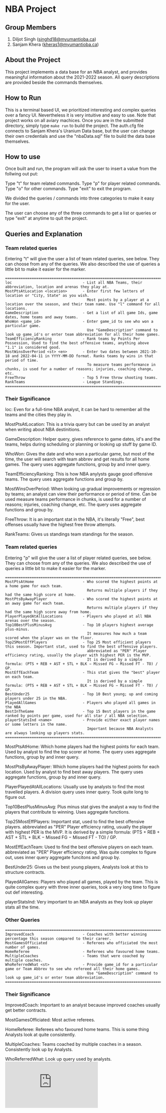 # NBA Project

## Group Members 
1. Diljot Singh (singhd18@myumantioba.ca)
2. Sanjam Khera (kheras1@myumantioba.ca)


## About the Project

This project implements a data base for an NBA analyst, and provides meaningful information about the 2021-2022 season. All query descriptions are provided beside the commands themselves.

## How to Run

This is a terminal based UI, we prioritized interesting and complex queries over a fancy UI. Nevertheless it is very intuitive and easy to use. Note that project works on all aviary machices. Once you are in the submitted directory, simply type ```make run``` to build the project. The auth.cfg file connects to Sanjam Khera's Uranium Data base, but the user can change their own credentials and use the "nbaData.sql" file to build the data base themselves.

## How to use

Once built and run, the program will ask the user to insert a value from the follwing out put:

Type "t" for team related commands.
Type "p" for player related commands.
Type "o" for other commands.
Type "exit" to exit the program.

We divided the queries / commands into three categories to make it easy for the user.

The user can choose any of the three commands to get a list or queries or type "exit" at anytime to quit the project.

## Queries and Explanation

### Team related queries

Entering "t" will give the user a list of team related queries, see below. They can choose from any of the queries.
We also described the use of queries a little bit to make it easier for the marker.

```
============================================================================================================================================
loc                                - List all NBA Teams, their abbreviation, location and arenas they play at.
MostPtsAtLocation <location>       - Enter first few letters of location or "City, State" as you wish.
                                     Most points by a player at a location over the season, and their team name. Use "l" command for all locations.
GameDescription                    - Get a list of all game Ids, game dates, home teams and away teams.
WhoWon <game_id>                   - Enter game_id to see who won a particular game.
                                     Use "GameDescription" command to look up game_id's or enter team abbreviation for all their home games.
TeamEfficiencyRanking              - Rank teams by Points Per Possession, Used to find the best offensive teams, anything above "1.1" is considered good.
MostWinsOverPeriod <st> <en>       - Enter two dates between 2021-10-18 and 2022-04-11 in YYYY-MM-DD format. Ranks teams by wins in that period of time.
                                     To measure teams performance in chunks, is used for a number of reasons; injuries, coaching change, etc.
FreeThrow                          - Top 5 Free throw shooting teams.
RankTeams                          - League Standings.
============================================================================================================================================
```
### Their Significance 

loc: Even for a full-time NBA analyst, it can be hard to remember all the teams and the cities they play in.

MostPtsAtLocation: This is a trivia query but can be used by an analyst when writing about NBA destinitions.

GameDescription: Helper query, gives reference to game dates, id's and the teams, helps during scheduling or planning or looking up stuff by game ID.

WhoWon: Gives the date and who won a particular game, but most of the time, the user will search with team abbrev and get results for all home games.
The query uses aggregate functions, group by and inner query.

TeamEfficiencyRanking: This is how NBA anylysts gauge good offensive teams.
The query uses aggregate functions and group by.

MostWinsOverPeriod: When looking up gradual improvements or regression by teams; an analyst can view their performance or period of time. Can be used measure teams performance in chunks, is used for a number of reasons; injuries, coaching change, etc.
The query uses aggregate functions and group by.

FreeThrow: It is an important stat in the NBA, it's literally "Free", best offenses usually have the highest free throw attempts.

RankTeams: Gives us standings team standings for the season.

### Team related queries

Entering "p" will give the user a list of player related queries, see below. They can choose from any of the queries.
We also described the use of queries a little bit to make it easier for the marker.

```
===========================================================================================================================================================
MostPtsAtHome                      - Who scored the highest points at a home game for each team.
                                     Returns multiple players if they had the same high score at home.
MostPtsByAwayPlayer                - Who scored the highest points at an away game for each team.
                                     Returns multiple players if they had the same high score away from home.
PlayerPlayedAtAllLocations         - Players who played at all NBA arenas over the season.
Top10BestPlusMinusAvg              - Top 10 players highest average plus-minus.
                                     It measures how much a team scored when the player was on the floor.
Top25MostEffPlayers                - Top 25 Most efficient players this season. Important stat, used to find the best offensive players.
                                     abbreviated as "PER" Player efficiency rating, usually the player with highest PER is the MVP.
                                     It is derived by a simple formula: (PTS + REB + AST + STL + BLK − Missed FG − Missed FT - TO) / GP.
MostEffEachTeam                    - This stat gives the "best" player on each team. 
                                     It is derived by a simple formula: (PTS + REB + AST + STL + BLK − Missed FG − Missed FT - TO) / GP.
BestUnder25                        - Top 10 Best young; up and coming players under 25 in the NBA.
PlayedAllGames                     - Players who played all games in the NBA
BestInTheGame                      - Top 15 Best players in the game ranked by points per game, used for all star / all NBA selection.
playerStatsInd <name>              - Provide either exact player names or some letters in the name.
                                     Important because NBA Analysts are always looking up players stats.
===========================================================================================================================================================
```

MostPtsAtHome: Which home players had the highest points for each team. Used by analyst to find the top scorer at home.
The query uses aggregate functions, group by and inner query.

MostPtsByAwayPlayer: Which home players had the highest points for each location. Used by analyst to find best away players.
The query uses aggregate functions, group by and inner query.

PlayerPlayedAtAllLocations: Usually use by analysts to find the most travelled players.
A division query uses inner query. Took quite long to figure out.

Top10BestPlusMinusAvg: Plus minus stat gives the analyst a way to find the players that contribute to winning.
Uses aggregate functions.

Top25MostEffPlayers: Important stat, used to find the best offensive players.
abbreviated as "PER" Player efficiency rating, usually the player with highest PER is the MVP.
It is derived by a simple formula: (PTS + REB + AST + STL + BLK − Missed FG − Missed FT - TO) / GP.

MostEffEachTeam: Used to find the best offensive players on each team.
abbreviated as "PER" Player efficiency rating. Was quite complex to figure out, uses inner query
aggregate funcitons and group by.

BestUnder25: Gives us the best young players, Analysts look at this to structure contracts.

PlayedAllGames: Players who played all games, played by the team.
This is quite complex query with three inner queries, took a very long time to figure out def interesting.

playerStatsInd: Very important to an NBA analysts as they look up player stats all the time.

### Other Queries 

```
===========================================================================================================================================================
ImprovedCoach                      - Coaches with better winning percentage this season compared to their career.
MostGamesOfficiated                - Referees who officiated the most number of games.
HomeReferee                        - Referees who favoured home teams.
MultipleCoaches                    - Teams that were coached by multiple coaches.
WhoReferredWhat <st>               - Provide game_id for a particular game or Team Abbrev to see who refereed all their home games.
                                     Use "GameDescription" command to look up game_id's or enter team abbreviation.
============================================================================================================================================================
```

### Their Significance 

ImprovedCoach: Important to an analyst because improved coaches usually get better contracts.

MostGamesOfficiated: Most active referees.

HomeReferee: Referees who favoured home teams. This is some thing Analysts look at quite consistently.

MultipleCoaches: Teams coached by multiple coaches in a season. Consistently look up by Analysts.

WhoReferredWhat: Look up query used by analysts.
![Architecture.pdf](https://github.com/evanmurray99/Worksy/files/12751932/Architecture.pdf)






